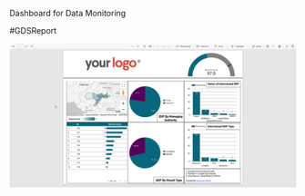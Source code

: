 Dashboard for Data Monitoring

#GDSReport

![alt text](https://github.com/iamnarendrasingh/TCB/blob/main/2022/Dashboard/SDP-_Weekly_Update_Dashboard.png)
